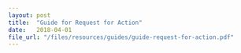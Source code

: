 ```yaml
---
layout: post
title:  "Guide for Request for Action"
date:   2018-04-01
file_url: "/files/resources/guides/guide-request-for-action.pdf"
---
```

